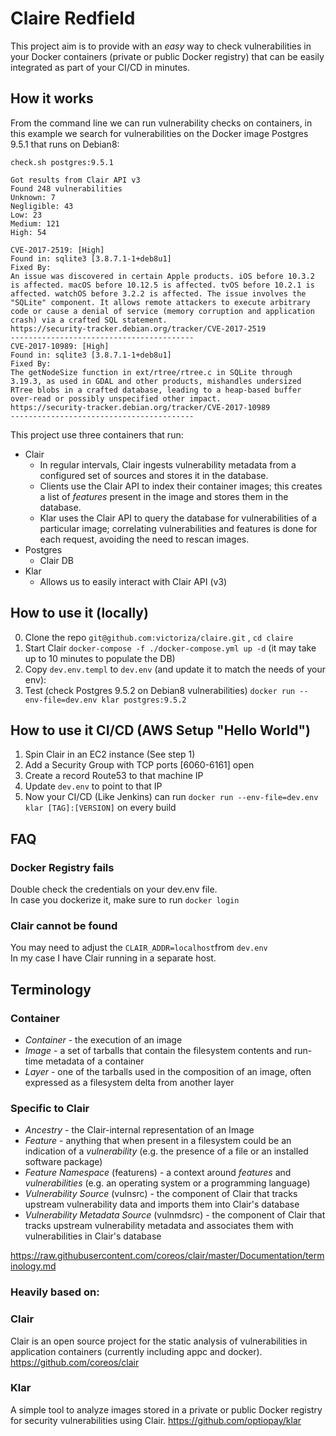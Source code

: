 # Claire Redfield

This project aim is to provide with an *easy* way to check vulnerabilities in your Docker containers (private or public Docker registry) that can be easily integrated as part of your CI/CD in minutes.
 
## How it works

From the command line we can run vulnerability checks on containers, in this example we search for vulnerabilities on the Docker image Postgres 9.5.1 that runs on Debian8:
    
    check.sh postgres:9.5.1
    
    Got results from Clair API v3  
    Found 248 vulnerabilities  
    Unknown: 7  
    Negligible: 43  
    Low: 23  
    Medium: 121  
    High: 54  

    CVE-2017-2519: [High]  
    Found in: sqlite3 [3.8.7.1-1+deb8u1]  
    Fixed By:  
    An issue was discovered in certain Apple products. iOS before 10.3.2 is affected. macOS before 10.12.5 is affected. tvOS before 10.2.1 is affected. watchOS before 3.2.2 is affected. The issue involves the "SQLite" component. It allows remote attackers to execute arbitrary code or cause a denial of service (memory corruption and application crash) via a crafted SQL statement.
    https://security-tracker.debian.org/tracker/CVE-2017-2519
    -----------------------------------------
    CVE-2017-10989: [High]
    Found in: sqlite3 [3.8.7.1-1+deb8u1]
    Fixed By:
    The getNodeSize function in ext/rtree/rtree.c in SQLite through 3.19.3, as used in GDAL and other products, mishandles undersized RTree blobs in a crafted database, leading to a heap-based buffer over-read or possibly unspecified other impact.
    https://security-tracker.debian.org/tracker/CVE-2017-10989
    -----------------------------------------

This project use three containers that run:
+ Clair 
    + In regular intervals, Clair ingests vulnerability metadata from a configured set of sources and stores it in the database.
    + Clients use the Clair API to index their container images; this creates a list of _features_ present in the image and stores them in the database.
    + Klar uses the Clair API to query the database for vulnerabilities of a particular image; correlating vulnerabilities and features is done for each request, avoiding the need to rescan images. 
+ Postgres
    + Clair DB 
+ Klar
    + Allows us to easily interact with Clair API (v3)

## How to use it (locally)

0) Clone the repo `git@github.com:victoriza/claire.git` , `cd claire`
1) Start Clair `docker-compose -f ./docker-compose.yml up -d` (it may take up to 10 minutes to populate the DB)
2) Copy `dev.env.templ` to `dev.env` (and update it to match the needs of your env):
3) Test (check Postgres 9.5.2 on Debian8 vulnerabilities) `docker run --env-file=dev.env klar postgres:9.5.2`

## How to use it CI/CD (AWS Setup "Hello World")

1) Spin Clair in an EC2 instance (See step 1)
2) Add a Security Group with TCP ports [6060-6161] open
3) Create a record Route53 to that machine IP
4) Update `dev.env` to point to that IP
5) Now your CI/CD (Like Jenkins) can run `docker run --env-file=dev.env klar [TAG]:[VERSION]` on every build

## FAQ

### Docker Registry fails

Double check the credentials on your dev.env file.  
In case you dockerize it, make sure to run
`docker login`

### Clair cannot be found
You may need to adjust the `CLAIR_ADDR=localhost`from `dev.env`  
In my case I have Clair running in a separate host.

## Terminology

### Container

- *Container* - the execution of an image
- *Image* - a set of tarballs that contain the filesystem contents and run-time metadata of a container
- *Layer* - one of the tarballs used in the composition of an image, often expressed as a filesystem delta from another layer

### Specific to Clair

- *Ancestry* - the Clair-internal representation of an Image
- *Feature* - anything that when present in a filesystem could be an indication of a *vulnerability* (e.g. the presence of a file or an installed software package)
- *Feature Namespace* (featurens) - a context around *features* and *vulnerabilities* (e.g. an operating system or a programming language)
- *Vulnerability Source* (vulnsrc) - the component of Clair that tracks upstream vulnerability data and imports them into Clair's database
- *Vulnerability Metadata Source* (vulnmdsrc) - the component of Clair that tracks upstream vulnerability metadata and associates them with vulnerabilities in Clair's database

https://raw.githubusercontent.com/coreos/clair/master/Documentation/terminology.md
 
### Heavily based on:

### Clair

Clair is an open source project for the static analysis of vulnerabilities in application containers (currently including appc and docker).
https://github.com/coreos/clair

### Klar

A simple tool to analyze images stored in a private or public Docker registry for security vulnerabilities using Clair.
https://github.com/optiopay/klar